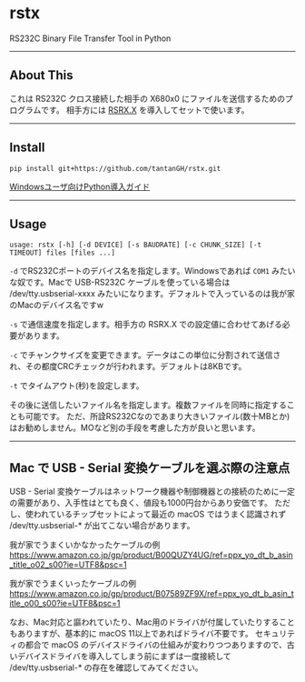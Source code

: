 # rstx

RS232C Binary File Transfer Tool in Python

---

## About This

これは RS232C クロス接続した相手の X680x0 にファイルを送信するためのプログラムです。 
相手方には [RSRX.X](https://github.com/tantanGH/rsrx/) を導入してセットで使います。

---

## Install

    pip install git+https://github.com/tantanGH/rstx.git

[Windowsユーザ向けPython導入ガイド](https://github.com/tantanGH/distribution/blob/main/windows_python_for_x68k.md)

---

## Usage

    usage: rstx [-h] [-d DEVICE] [-s BAUDRATE] [-c CHUNK_SIZE] [-t TIMEOUT] files [files ...]

`-d` でRS232Cポートのデバイス名を指定します。Windowsであれば `COM1` みたいな奴です。Macで USB-RS232C ケーブルを使っている場合は /dev/tty.usbserial-xxxx みたいになります。デフォルトで入っているのは我が家のMacのデバイス名ですw

`-s` で通信速度を指定します。相手方の RSRX.X での設定値に合わせてあげる必要があります。

`-c` でチャンクサイズを変更できます。データはこの単位に分割されて送信され、その都度CRCチェックが行われます。デフォルトは8KBです。

`-t` でタイムアウト(秒)を設定します。

その後に送信したいファイル名を指定します。複数ファイルを同時に指定することも可能です。
ただ、所詮RS232Cなのであまり大きいファイル(数十MBとか)はお勧めしません。MOなど別の手段を考慮した方が良いと思います。

---

## Mac で USB - Serial 変換ケーブルを選ぶ際の注意点

USB - Serial 変換ケーブルはネットワーク機器や制御機器との接続のために一定の需要があり、入手性はとても良く、値段も1000円台からあり安価です。
ただし、使われているチップセットによって最近の macOS ではうまく認識されず /dev/tty.usbserial-* が出てこない場合があります。

我が家でうまくいかなかったケーブルの例
https://www.amazon.co.jp/gp/product/B00QUZY4UG/ref=ppx_yo_dt_b_asin_title_o02_s00?ie=UTF8&psc=1

我が家でうまくいったケーブルの例
https://www.amazon.co.jp/gp/product/B07589ZF9X/ref=ppx_yo_dt_b_asin_title_o00_s00?ie=UTF8&psc=1

なお、Mac対応と謳われていたり、Mac用のドライバが付属していたりすることもありますが、基本的に macOS 11以上であればドライバ不要です。
セキュリティの都合で macOS のデバイスドライバの仕組みが変わりつつありますので、古いデバイスドライバを導入してしまう前にまずは一度接続して /dev/tty.usbserial-* の存在を確認してみてください。